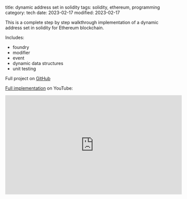 title: dynamic address set in solidity
tags: solidity, ethereum, programming
category: tech
date: 2023-02-17
modified: 2023-02-17

This is a complete step by step walkthrough implementation of a dynamic address set in solidity for Ethereum blockchain.

Includes:

* foundry
* modifier
* event
* dynamic data structures
* unit testing

Full project on [GitHub](https://github.com/jac18281828/address_set)

[Full implementation](https://youtu.be/NJOI4sD9Q_Y) on YouTube:

<iframe width="560" height="315" src="https://www.youtube.com/embed/NJOI4sD9Q_Y" title="YouTube video player" frameborder="0" allow="accelerometer; autoplay; clipboard-write; encrypted-media; gyroscope; picture-in-picture; web-share" allowfullscreen></iframe>
